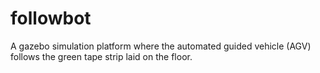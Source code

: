 # followbot
A gazebo simulation platform where the automated guided vehicle (AGV) follows the green tape strip laid on the floor. 
